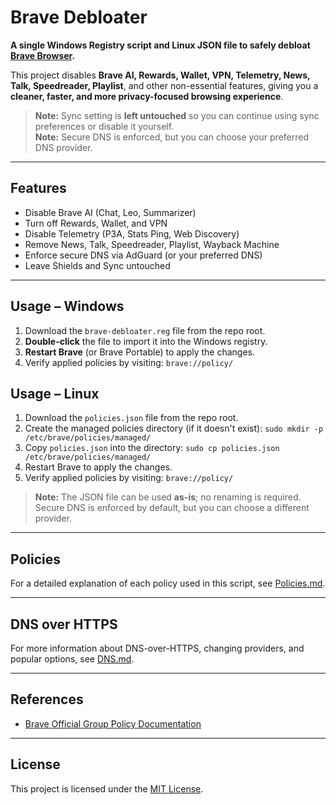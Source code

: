 # Brave Debloater

**A single Windows Registry script and Linux JSON file to safely debloat [Brave Browser](https://brave.com/).**  

This project disables **Brave AI, Rewards, Wallet, VPN, Telemetry, News, Talk, Speedreader, Playlist**, and other non-essential features, giving you a **cleaner, faster, and more privacy-focused browsing experience**.  

> **Note:** Sync setting is **left untouched** so you can continue using sync preferences or disable it yourself.  
> **Note:** Secure DNS is enforced, but you can choose your preferred DNS provider.
---

## Features

- Disable Brave AI (Chat, Leo, Summarizer)  
- Turn off Rewards, Wallet, and VPN  
- Disable Telemetry (P3A, Stats Ping, Web Discovery)  
- Remove News, Talk, Speedreader, Playlist, Wayback Machine  
- Enforce secure DNS via AdGuard (or your preferred DNS)  
- Leave Shields and Sync untouched  

---

## Usage – Windows

1. Download the `brave-debloater.reg` file from the repo root.  
2. **Double-click** the file to import it into the Windows registry.  
3. **Restart Brave** (or Brave Portable) to apply the changes.  
4. Verify applied policies by visiting: `brave://policy/`

## Usage – Linux

1. Download the `policies.json` file from the repo root. 
2. Create the managed policies directory (if it doesn't exist):
   `sudo mkdir -p /etc/brave/policies/managed/`
3. Copy `policies.json` into the directory:
   `sudo cp policies.json /etc/brave/policies/managed/`
4. Restart Brave to apply the changes.
5. Verify applied policies by visiting: `brave://policy/`
> **Note:** The JSON file can be used **as-is**; no renaming is required. Secure DNS is enforced by default, but you can choose a different provider.

---

## Policies

For a detailed explanation of each policy used in this script, see [Policies.md](docs/policies.md).

---

## DNS over HTTPS

For more information about DNS-over-HTTPS, changing providers, and popular options, see [DNS.md](docs/dns.md).

---

## References

- [Brave Official Group Policy Documentation](https://support.brave.com/hc/en-us/articles/360039248271-Group-Policy)

---

## License

This project is licensed under the [MIT License](LICENSE).
